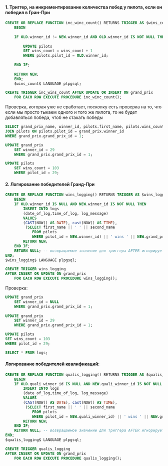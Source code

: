 #### 1. Триггер, на инкрементирование количества побед у пилота, если он победил в Гран-При

```SQL
CREATE OR REPLACE FUNCTION inc_winc_count() RETURNS TRIGGER AS $wins_count$
	BEGIN 
	
	IF OLD.winner_id != NEW.winner_id AND OLD.winner_id IS NOT NULL THEN
	
		UPDATE pilots
		SET wins_count = wins_count + 1
		WHERE pilots.pilot_id = OLD.winner_id;
	
	END IF;
	
	RETURN NEW;
	END;
	$wins_count$ LANGUAGE plpgsql;

CREATE TRIGGER inc_wins_count AFTER UPDATE OR INSERT ON grand_prix
	FOR EACH ROW EXECUTE PROCEDURE inc_winc_count();
```


Проверка, которая уже не сработает, посколку есть проверка на то, что если мы просто тыкаем одного и того же пилота, то не будет добавляться победа, чтоб не стакать победы
```SQL
SELECT grand_prix_name, winner_id, pilots.first_name, pilots.wins_count FROM grand_prix
JOIN pilots ON pilots.pilot_id = grand_prix.winner_id
WHERE grand_prix.grand_prix_id = 1;

UPDATE grand_prix
	SET winner_id = 29
	WHERE grand_prix.grand_prix_id = 1;

UPDATE pilots
	SET wins_count = 103
	WHERE pilot_id = 29;
```


#### 2. Логирование победителей Гранд-При

```SQL
CREATE OR REPLACE FUNCTION wins_logging() RETURNS TRIGGER AS $wins_logging$
	BEGIN
	IF OLD.winner_id IS NULL AND NEW.winner_id IS NOT NULL THEN
		INSERT INTO logs
		(date_of_log,time_of_log, log_message)
		VALUES
		(CAST(NOW() AS DATE), cast(NOW() AS TIME), 
		 (SELECT first_name || ' ' || second_name 
			FROM pilots
		   	WHERE pilot_id = NEW.winner_id) || ' wins ' || NEW.grand_prix_name);
		RETURN NEW;
	END IF;
	RETURN NULL; -- возвращаемое значение для триггера AFTER игнорируется
END;
$wins_logging$ LANGUAGE plpgsql;

CREATE TRIGGER wins_logging
AFTER INSERT OR UPDATE ON grand_prix
	FOR EACH ROW EXECUTE PROCEDURE wins_logging();
```

Проверка:

```SQL
UPDATE grand_prix
	SET winner_id = NULL
	WHERE grand_prix.grand_prix_id = 1;
	
UPDATE grand_prix
	SET winner_id = 29
	WHERE grand_prix.grand_prix_id = 1;

UPDATE pilots
SET wins_count = 103
WHERE pilot_id = 29;

SELECT * FROM logs;
```


#### Логирование победителей квалификаций:

```SQL
CREATE OR REPLACE FUNCTION qualis_logging() RETURNS TRIGGER AS $qualis_logging$
	BEGIN
	IF OLD.quali_winner_id IS NULL AND NEW.quali_winner_id IS NOT NULL THEN
		INSERT INTO logs
		(date_of_log,time_of_log, log_message)
		VALUES
		(CAST(NOW() AS DATE), cast(NOW() AS TIME), 
		 (SELECT first_name || ' ' || second_name 
			FROM pilots
		   	WHERE pilot_id = NEW.quali_winner_id) || ' wins ' || NEW.grand_prix_name || ' qualification');
		RETURN NEW;
	END IF;
	RETURN NULL; -- возвращаемое значение для триггера AFTER игнорируется
END;
$qualis_logging$ LANGUAGE plpgsql;

CREATE TRIGGER qualis_logging
AFTER INSERT OR UPDATE ON grand_prix
	FOR EACH ROW EXECUTE PROCEDURE qualis_logging();
```
